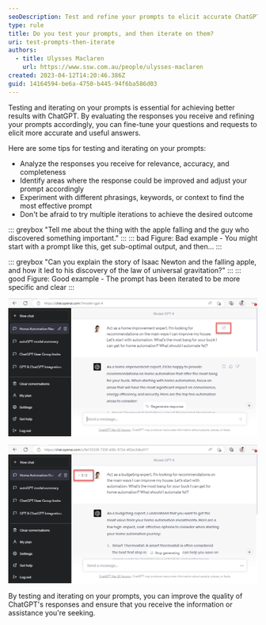```yaml
---
seoDescription: Test and refine your prompts to elicit accurate ChatGPT responses by analyzing relevance, adjusting phrasing, and experimenting with different keywords.
type: rule
title: Do you test your prompts, and then iterate on them?
uri: test-prompts-then-iterate
authors:
  - title: Ulysses Maclaren
    url: https://www.ssw.com.au/people/ulysses-maclaren
created: 2023-04-12T14:20:46.386Z
guid: 14164594-be6a-4750-b445-94f6ba586d03
---
```


Testing and iterating on your prompts is essential for achieving better results with ChatGPT. By evaluating the responses you receive and refining your prompts accordingly, you can fine-tune your questions and requests to elicit more accurate and useful answers.

<!--endintro-->

Here are some tips for testing and iterating on your prompts:

- Analyze the responses you receive for relevance, accuracy, and completeness
- Identify areas where the response could be improved and adjust your prompt accordingly
- Experiment with different phrasings, keywords, or context to find the most effective prompt
- Don't be afraid to try multiple iterations to achieve the desired outcome

::: greybox
"Tell me about the thing with the apple falling and the guy who discovered something important."
:::
::: bad
Figure: Bad example - You might start with a prompt like this, get sub-optimal output, and then...
:::

::: greybox
"Can you explain the story of Isaac Newton and the falling apple, and how it led to his discovery of the law of universal gravitation?"
:::
::: good
Figure: Good example - The prompt has been iterated to be more specific and clear
:::

![Figure: Click this button to edit any prompt you've already submitted](edit-prompt.png)

![Figure: You can still go back to look at previous versions of the prompt and response](post-edit-prompt.png)

By testing and iterating on your prompts, you can improve the quality of ChatGPT's responses and ensure that you receive the information or assistance you're seeking.
